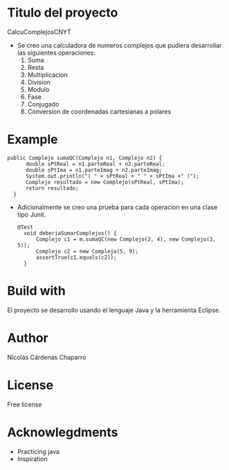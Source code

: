 # Titulo del proyecto
  CalcuComplejosCNYT

- Se creo una calculadora de numeros complejos que pudiera desarrollar las siguientes operaciones:
  1. Suma
  2. Resta
  3. Multiplicacion
  4. Division
  5. Modulo
  6. Fase
  7. Conjugado
  8. Conversion de coordenadas cartesianas a polares
  
# Example
  ```
  public Complejo sumaQC(Complejo n1, Complejo n2) {
		double sPtReal = n1.parteReal + n2.parteReal;
		double sPtIma = n1.parteImag + n2.parteImag;		
		System.out.println("( " + sPtReal + " " + sPtIma +" )");
		Complejo resultado = new Complejo(sPtReal, sPtIma);
		return resultado;
	}
  ```
  
- Adicionalmente se creo una prueba para cada operacion en una clase tipo Junit.
  ```
  @Test
	void deberiaSumarComplejos() {
		Complejo c1 = m.sumaQC(new Complejo(2, 4), new Complejo(3, 5));
		Complejo c2 = new Complejo(5, 9);		
		assertTrue(c1.equals(c2));
	}
  ```

# Build with
El proyecto se desarrollo usando el lenguaje Java y la herramienta Eclipse.

# Author
Nicolás Cárdenas Chaparro

# License
Free license

# Acknowlegdments
- Practicing java
- Inspiration
